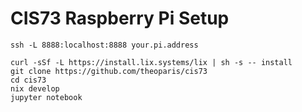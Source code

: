 # CIS73 Raspberry Pi Setup

```shell
ssh -L 8888:localhost:8888 your.pi.address

curl -sSf -L https://install.lix.systems/lix | sh -s -- install
git clone https://github.com/theoparis/cis73
cd cis73
nix develop
jupyter notebook
```
